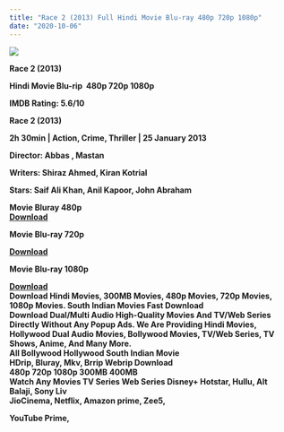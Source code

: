 ```yaml
---
title: "Race 2 (2013) Full Hindi Movie Blu-ray 480p 720p 1080p"
date: "2020-10-06"
---
```


[**![](https://1.bp.blogspot.com/-TqrWx0ygZF8/Xz5fL_rEzyI/AAAAAAAAEds/DSQS7o9-WcEhuRWgdSO7hsrSV6u5fNZIQCLcBGAsYHQ/s1600/race2.webp)**](https://1.bp.blogspot.com/-TqrWx0ygZF8/Xz5fL_rEzyI/AAAAAAAAEds/DSQS7o9-WcEhuRWgdSO7hsrSV6u5fNZIQCLcBGAsYHQ/s1600/race2.webp)

 **Race 2 (2013)**

**Hindi Movie Blu-rip  480p 720p 1080p**

**IMDB Rating: 5.6/10**

**Race 2 (2013)**

**2h 30min | Action, Crime, Thriller | 25 January 2013** 

**Director: Abbas , Mastan** 

**Writers: Shiraz Ahmed, Kiran Kotrial**

**Stars: Saif Ali Khan, Anil Kapoor, John Abraham**  

**Movie Bluray 480p**  
**[Download](https://myglinks.xyz/3902)**  

 **Movie Blu-ray 720p** 

**[Download](https://vipnox.xyz/10453/)** 

 **Movie Blu-ray 1080p** 

**[Download](https://royalfitness.xyz/archives/1516)**   
**Download Hindi Movies, 300MB Movies, 480p Movies, 720p Movies, 1080p Movies. South Indian Movies Fast Download**  
**Download Dual/Multi Audio High-Quality Movies And TV/Web Series Directly Without Any Popup Ads. We Are Providing Hindi Movies, Hollywood Dual Audio Movies, Bollywood Movies, TV/Web Series, TV Shows, Anime, And Many More.**  
**All Bollywood Hollywood South Indian Movie**  
**HDrip, Bluray, Mkv, Brrip Webrip Download**  
**480p 720p 1080p 300MB 400MB**   
**Watch Any Movies TV Series Web Series Disney+ Hotstar, Hullu, Alt Balaji, Sony Liv**  
**JioCinema, Netflix, Amazon prime, Zee5,**  
  
**YouTube Prime,**
